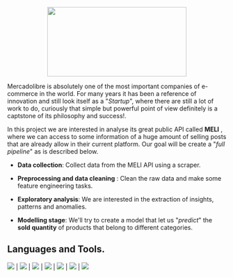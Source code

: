<p align="center">
  <img width="320" height="160" src="https://play-lh.googleusercontent.com/vJw7auvtuNBhjdgLBw_V_pfWHqAAkZiZ0ftWuUF_ZTiJUOT0COnJa0iZCHoC_BtSFH4">
</p>

Mercadolibre is absolutely one of the most important companies of e-commerce in the world. For many years it has been a reference of innovation and still look itself as a "*Startup*", where there are still a lot of work to do, curiously that simple but powerful point of view definitely is a captstone of its philosophy and success!.

In this project we are interested in analyse its great public API called **MELI** , where we can access to some information of a huge amount of selling posts that are already allow in their current platform. Our goal will be create a "*full pipeline*" as is described below.

- **Data collection**: Collect data from the MELI API using a scraper.

- **Preprocessing and data cleaning** : Clean the raw data and make some feature engineering tasks. 
- **Exploratory analysis**: We are interested in the extraction of insights, patterns and anomalies.
- **Modelling stage**: We'll try to create a model that  let us "*predict*" the **sold quantity** of products that belong to different categories.

## Languages and Tools.
<img src="https://img.shields.io/badge/-Python-brightgreen"> | <img src="https://img.shields.io/badge/-R-critical"> | <img src="https://img.shields.io/badge/-Tensorflow-orange"> | <img src="https://img.shields.io/badge/-Tableau-yellow"> | <img src="https://img.shields.io/badge/-MySQL-lightgrey"> | <img src="https://img.shields.io/badge/-Github-informational"> | <img src="https://img.shields.io/badge/-Terminal-orange">




